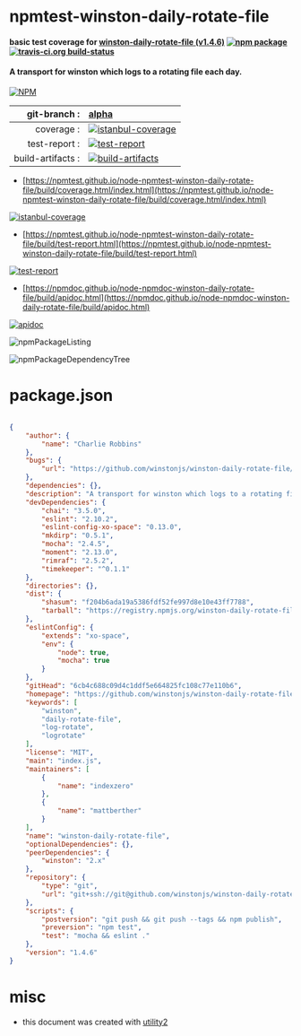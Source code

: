 # npmtest-winston-daily-rotate-file

#### basic test coverage for  [winston-daily-rotate-file (v1.4.6)](https://github.com/winstonjs/winston-daily-rotate-file#readme)  [![npm package](https://img.shields.io/npm/v/npmtest-winston-daily-rotate-file.svg?style=flat-square)](https://www.npmjs.org/package/npmtest-winston-daily-rotate-file) [![travis-ci.org build-status](https://api.travis-ci.org/npmtest/node-npmtest-winston-daily-rotate-file.svg)](https://travis-ci.org/npmtest/node-npmtest-winston-daily-rotate-file)

#### A transport for winston which logs to a rotating file each day.

[![NPM](https://nodei.co/npm/winston-daily-rotate-file.png?downloads=true&downloadRank=true&stars=true)](https://www.npmjs.com/package/winston-daily-rotate-file)

| git-branch : | [alpha](https://github.com/npmtest/node-npmtest-winston-daily-rotate-file/tree/alpha)|
|--:|:--|
| coverage : | [![istanbul-coverage](https://npmtest.github.io/node-npmtest-winston-daily-rotate-file/build/coverage.badge.svg)](https://npmtest.github.io/node-npmtest-winston-daily-rotate-file/build/coverage.html/index.html)|
| test-report : | [![test-report](https://npmtest.github.io/node-npmtest-winston-daily-rotate-file/build/test-report.badge.svg)](https://npmtest.github.io/node-npmtest-winston-daily-rotate-file/build/test-report.html)|
| build-artifacts : | [![build-artifacts](https://npmtest.github.io/node-npmtest-winston-daily-rotate-file/glyphicons_144_folder_open.png)](https://github.com/npmtest/node-npmtest-winston-daily-rotate-file/tree/gh-pages/build)|

- [https://npmtest.github.io/node-npmtest-winston-daily-rotate-file/build/coverage.html/index.html](https://npmtest.github.io/node-npmtest-winston-daily-rotate-file/build/coverage.html/index.html)

[![istanbul-coverage](https://npmtest.github.io/node-npmtest-winston-daily-rotate-file/build/screenCapture.buildCi.browser.%252Ftmp%252Fbuild%252Fcoverage.lib.html.png)](https://npmtest.github.io/node-npmtest-winston-daily-rotate-file/build/coverage.html/index.html)

- [https://npmtest.github.io/node-npmtest-winston-daily-rotate-file/build/test-report.html](https://npmtest.github.io/node-npmtest-winston-daily-rotate-file/build/test-report.html)

[![test-report](https://npmtest.github.io/node-npmtest-winston-daily-rotate-file/build/screenCapture.buildCi.browser.%252Ftmp%252Fbuild%252Ftest-report.html.png)](https://npmtest.github.io/node-npmtest-winston-daily-rotate-file/build/test-report.html)

- [https://npmdoc.github.io/node-npmdoc-winston-daily-rotate-file/build/apidoc.html](https://npmdoc.github.io/node-npmdoc-winston-daily-rotate-file/build/apidoc.html)

[![apidoc](https://npmdoc.github.io/node-npmdoc-winston-daily-rotate-file/build/screenCapture.buildCi.browser.%252Ftmp%252Fbuild%252Fapidoc.html.png)](https://npmdoc.github.io/node-npmdoc-winston-daily-rotate-file/build/apidoc.html)

![npmPackageListing](https://npmtest.github.io/node-npmtest-winston-daily-rotate-file/build/screenCapture.npmPackageListing.svg)

![npmPackageDependencyTree](https://npmtest.github.io/node-npmtest-winston-daily-rotate-file/build/screenCapture.npmPackageDependencyTree.svg)



# package.json

```json

{
    "author": {
        "name": "Charlie Robbins"
    },
    "bugs": {
        "url": "https://github.com/winstonjs/winston-daily-rotate-file/issues"
    },
    "dependencies": {},
    "description": "A transport for winston which logs to a rotating file each day.",
    "devDependencies": {
        "chai": "3.5.0",
        "eslint": "2.10.2",
        "eslint-config-xo-space": "0.13.0",
        "mkdirp": "0.5.1",
        "mocha": "2.4.5",
        "moment": "2.13.0",
        "rimraf": "2.5.2",
        "timekeeper": "^0.1.1"
    },
    "directories": {},
    "dist": {
        "shasum": "f204b6ada19a5386fdf52fe997d8e10e43ff7788",
        "tarball": "https://registry.npmjs.org/winston-daily-rotate-file/-/winston-daily-rotate-file-1.4.6.tgz"
    },
    "eslintConfig": {
        "extends": "xo-space",
        "env": {
            "node": true,
            "mocha": true
        }
    },
    "gitHead": "6cb4c688c09d4c1ddf5e664825fc108c77e110b6",
    "homepage": "https://github.com/winstonjs/winston-daily-rotate-file#readme",
    "keywords": [
        "winston",
        "daily-rotate-file",
        "log-rotate",
        "logrotate"
    ],
    "license": "MIT",
    "main": "index.js",
    "maintainers": [
        {
            "name": "indexzero"
        },
        {
            "name": "mattberther"
        }
    ],
    "name": "winston-daily-rotate-file",
    "optionalDependencies": {},
    "peerDependencies": {
        "winston": "2.x"
    },
    "repository": {
        "type": "git",
        "url": "git+ssh://git@github.com/winstonjs/winston-daily-rotate-file.git"
    },
    "scripts": {
        "postversion": "git push && git push --tags && npm publish",
        "preversion": "npm test",
        "test": "mocha && eslint ."
    },
    "version": "1.4.6"
}
```



# misc
- this document was created with [utility2](https://github.com/kaizhu256/node-utility2)
